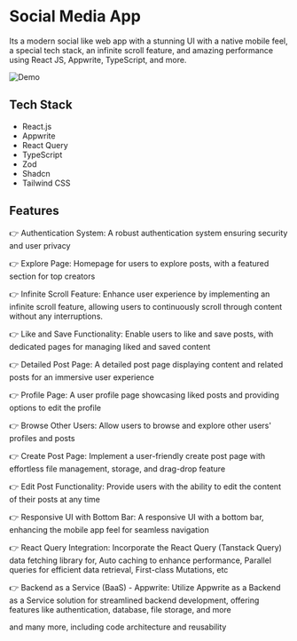 # Social Media App

Its a modern social like web app with a stunning UI with a native mobile feel, a special tech stack, an infinite scroll feature, and amazing performance using React JS, Appwrite, TypeScript, and more.

![Demo](/assets/images/demo.png)

## Tech Stack

- React.js
- Appwrite
- React Query
- TypeScript
- Zod
- Shadcn
- Tailwind CSS

## Features

👉 Authentication System: A robust authentication system ensuring security and user privacy

👉 Explore Page: Homepage for users to explore posts, with a featured section for top creators

👉 Infinite Scroll Feature: Enhance user experience by implementing an infinite scroll feature, allowing users to continuously scroll through content without any interruptions.

👉 Like and Save Functionality: Enable users to like and save posts, with dedicated pages for managing liked and saved content

👉 Detailed Post Page: A detailed post page displaying content and related posts for an immersive user experience

👉 Profile Page: A user profile page showcasing liked posts and providing options to edit the profile

👉 Browse Other Users: Allow users to browse and explore other users' profiles and posts

👉 Create Post Page: Implement a user-friendly create post page with effortless file management, storage, and drag-drop feature

👉 Edit Post Functionality: Provide users with the ability to edit the content of their posts at any time

👉 Responsive UI with Bottom Bar: A responsive UI with a bottom bar, enhancing the mobile app feel for seamless navigation

👉 React Query Integration: Incorporate the React Query (Tanstack Query) data fetching library for, Auto caching to enhance performance, Parallel queries for efficient data retrieval, First-class Mutations, etc

👉 Backend as a Service (BaaS) - Appwrite: Utilize Appwrite as a Backend as a Service solution for streamlined backend development, offering features like authentication, database, file storage, and more

and many more, including code architecture and reusability
